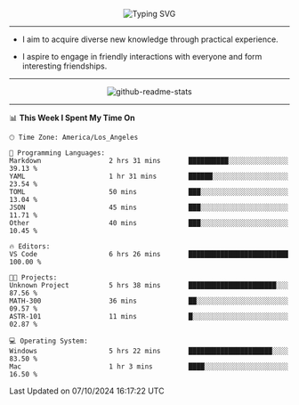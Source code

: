 <p align="center">
  <img src="https://readme-typing-svg.demolab.com?font=Fira+Code&weight=500&size=32&duration=2500&pause=1600&center=true&vCenter=true&random=false&width=1024&height=64&lines=Hi+there+%F0%9F%91%8B;I'm+delighted+you+could+make+it+here+%F0%9F%8E%89;I'm+Harry%2C+a+college+student+still+finding+my+way" alt="Typing SVG" />
</p>


---


- I aim to acquire diverse new knowledge through practical experience.

- I aspire to engage in friendly interactions with everyone and form interesting friendships.


---


<p align="center">
  <img src="https://github-readme-stats.vercel.app/api?username=Harry-Jing&show_icons=true" alt="github-readme-stats"/>
</p>


---

<!--START_SECTION:waka-->
📊 **This Week I Spent My Time On** 

```text
🕑︎ Time Zone: America/Los_Angeles

💬 Programming Languages: 
Markdown                 2 hrs 31 mins       ██████████░░░░░░░░░░░░░░░   39.13 % 
YAML                     1 hr 31 mins        ██████░░░░░░░░░░░░░░░░░░░   23.54 % 
TOML                     50 mins             ███░░░░░░░░░░░░░░░░░░░░░░   13.04 % 
JSON                     45 mins             ███░░░░░░░░░░░░░░░░░░░░░░   11.71 % 
Other                    40 mins             ███░░░░░░░░░░░░░░░░░░░░░░   10.45 % 

🔥 Editors: 
VS Code                  6 hrs 26 mins       █████████████████████████   100.00 % 

🐱‍💻 Projects: 
Unknown Project          5 hrs 38 mins       ██████████████████████░░░   87.56 % 
MATH-300                 36 mins             ██░░░░░░░░░░░░░░░░░░░░░░░   09.57 % 
ASTR-101                 11 mins             █░░░░░░░░░░░░░░░░░░░░░░░░   02.87 % 

💻 Operating System: 
Windows                  5 hrs 22 mins       █████████████████████░░░░   83.50 % 
Mac                      1 hr 3 mins         ████░░░░░░░░░░░░░░░░░░░░░   16.50 % 
```


 Last Updated on 07/10/2024 16:17:22 UTC
<!--END_SECTION:waka-->

